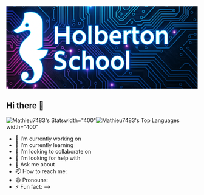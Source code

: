 <img src= "https://github.com/Mathieu7483/Aiko78-Photgraphy/blob/main/holberton%20modif.png">

## Hi there 👋
![Mathieu7483's Stats](https://github-readme-stats.vercel.app/api?username=Mathieu7483&theme=dark&show_icons=true&hide_border=false&count_private=true)width="400"![Mathieu7483's Top Languages](https://github-readme-stats.vercel.app/api/top-langs/?username=Mathieu7483&theme=dark&show_icons=true&hide_border=false&layout=compact)width="400"
- 🔭 I’m currently working on 
- 🌱 I’m currently learning 
- 👯 I’m looking to collaborate on 
- 🤔 I’m looking for help with 
- 💬 Ask me about 
- 📫 How to reach me: 
- 😄 Pronouns: 
- ⚡ Fun fact: 
-->
